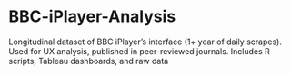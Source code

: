 # BBC-iPlayer-Analysis
Longitudinal dataset of BBC iPlayer’s interface (1+ year of daily scrapes). Used for UX analysis, published in peer-reviewed journals. Includes R scripts, Tableau dashboards, and raw data
